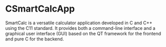 # CSmartCalcApp
SmartCalc is a versatile calculator application developed in C and C++ using the C11 standard. It provides both a command-line interface and a graphical user interface (GUI) based on the QT framework for the frontend and pure C for the backend.
